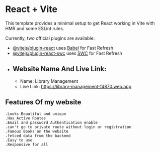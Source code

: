 # React + Vite

This template provides a minimal setup to get React working in Vite with HMR and some ESLint rules.

Currently, two official plugins are available:

- [@vitejs/plugin-react](https://github.com/vitejs/vite-plugin-react/blob/main/packages/plugin-react/README.md) uses [Babel](https://babeljs.io/) for Fast Refresh
- [@vitejs/plugin-react-swc](https://github.com/vitejs/vite-plugin-react-swc) uses [SWC](https://swc.rs/) for Fast Refresh
- ## Website Name And Live Link:
     - Name: Library Management
     - Live Link: https://library-management-f4870.web.app
## Features Of my website

    .Looks Beautiful and unique
    .Has Active Routes
    .Email and password Authentication enable
    .can't go to private route without login or registration
    .Famous Books on the website
    .fetced data from the backend
    .Easy to use
    .Responsive for all

